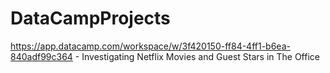 # DataCampProjects

https://app.datacamp.com/workspace/w/3f420150-ff84-4ff1-b6ea-840adf99c364 - Investigating Netflix Movies and Guest Stars in The Office
